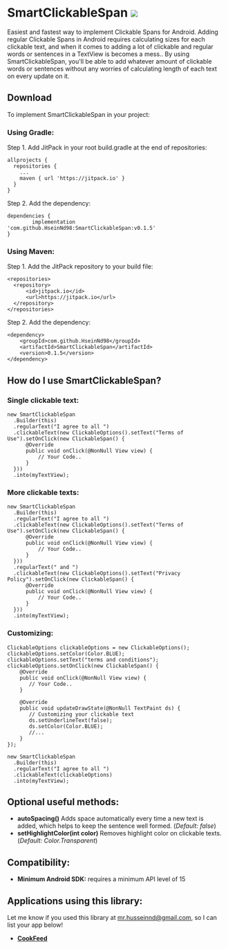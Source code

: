 # SmartClickableSpan [![](https://jitpack.io/v/HseinNd98/SmartClickableSpan.svg)](https://jitpack.io/#HseinNd98/SmartClickableSpan)
Easiest and fastest way to implement Clickable Spans for Android. 
Adding regular Clickable Spans in Android requires calculating sizes for each clickable text, and when it comes to adding a lot of clickable and regular words or sentences in a TextView is becomes a mess..
By using SmartClickableSpan, you'll be able to add whatever amount of clickable words or sentences without any worries of calculating length of each text on every update on it.

## Download
To implement SmartClickableSpan in your project:

### Using Gradle:
Step 1. Add JitPack in your root build.gradle at the end of repositories:
```
allprojects {
  repositories {
    ...
    maven { url 'https://jitpack.io' }
  }
}
```
Step 2. Add the dependency:
```
dependencies {
        implementation 'com.github.HseinNd98:SmartClickableSpan:v0.1.5'
}
```

### Using Maven:
Step 1. Add the JitPack repository to your build file:
```
<repositories>
  <repository>
      <id>jitpack.io</id>
      <url>https://jitpack.io</url>
  </repository>
</repositories>
```
Step 2. Add the dependency:
```
<dependency>
    <groupId>com.github.HseinNd98</groupId>
    <artifactId>SmartClickableSpan</artifactId>
    <version>0.1.5</version>
</dependency>
```

## How do I use SmartClickableSpan?
### Single clickable text:
```
new SmartClickableSpan
  .Builder(this)
  .regularText("I agree to all ")
  .clickableText(new ClickableOptions().setText("Terms of Use").setOnClick(new ClickableSpan() {
      @Override
      public void onClick(@NonNull View view) {
          // Your Code..
      }
  }))
  .into(myTextView);
```

### More clickable texts:
```
new SmartClickableSpan
  .Builder(this)
  .regularText("I agree to all ")
  .clickableText(new ClickableOptions().setText("Terms of Use").setOnClick(new ClickableSpan() {
      @Override
      public void onClick(@NonNull View view) {
          // Your Code..
      }
  }))
  .regularText(" and ")
  .clickableText(new ClickableOptions().setText("Privacy Policy").setOnClick(new ClickableSpan() {
      @Override
      public void onClick(@NonNull View view) {
          // Your Code..
      }
  }))
  .into(myTextView);
```

### Customizing:
```
ClickableOptions clickableOptions = new ClickableOptions();
clickableOptions.setColor(Color.BLUE);
clickableOptions.setText("terms and conditions");
clickableOptions.setOnClick(new ClickableSpan() {
    @Override
    public void onClick(@NonNull View view) {
       // Your Code..
    }

    @Override
    public void updateDrawState(@NonNull TextPaint ds) {
       // Customizing your clickable text
       ds.setUnderlineText(false);
       ds.setColor(Color.BLUE);
       //...
    }
});

new SmartClickableSpan
  .Builder(this)
  .regularText("I agree to all ")
  .clickableText(clickableOptions)
  .into(myTextView);
```

## Optional useful methods:
- **autoSpacing()** Adds space automatically every time a new text is added, which helps to keep the sentence well formed. (*Default: false*)
- **setHighlightColor(int color)** Removes highlight color on clickable texts. (*Default: Color.Transparent*)

## Compatibility:
- **Minimum Android SDK:** requires a minimum API level of 15

## Applications using this library:
Let me know if you used this library at mr.husseinnd@gmail.com, so I can list your app below!
- [**CookFeed**](https://play.google.com/store/apps/details?id=com.cookfeed.recipes)
